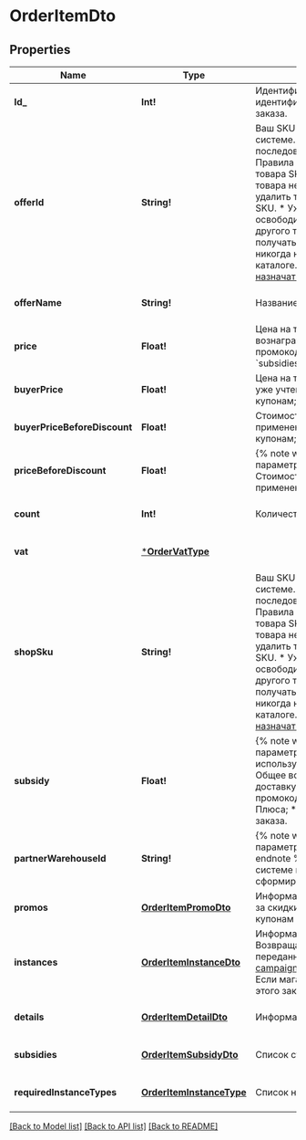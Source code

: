 # OrderItemDto

## Properties
Name | Type | Description | Notes
------------ | ------------- | ------------- | -------------
**Id_** | **Int!** | Идентификатор товара в заказе.  Позволяет идентифицировать товар в рамках данного заказа.  | [optional] [default to null]
**offerId** | **String!** | Ваш SKU — идентификатор товара в вашей системе.  Разрешена любая последовательность длиной до 255 знаков.  Правила использования SKU:  * У каждого товара SKU должен быть свой.  * SKU товара нельзя менять — можно только удалить товар и добавить заново с новым SKU.  * Уже заданный SKU нельзя освободить и использовать заново для другого товара. Каждый товар должен получать новый идентификатор, до того никогда не использовавшийся в вашем каталоге.  [Что такое SKU и как его назначать](https://yandex.ru/support/marketplace/assortment/add/index.html#fields)  | [optional] [default to null]
**offerName** | **String!** | Название товара. | [optional] [default to null]
**price** | **Float!** | Цена на товар в валюте заказа без учета вознаграждения партнеру за скидки по промокодам, купонам и акциям (параметр &#x60;subsidies&#x60;).  | [optional] [default to null]
**buyerPrice** | **Float!** | Цена на товар в валюте покупателя. В цене уже учтены скидки по:  * акциям; * купонам; * промокодам.  | [optional] [default to null]
**buyerPriceBeforeDiscount** | **Float!** | Стоимость товара в валюте покупателя до применения скидок по:  * акциям; * купонам; * промокодам.  | [optional] [default to null]
**priceBeforeDiscount** | **Float!** | {% note warning \&quot;\&quot; %}  Этот параметр устарел.  {% endnote %}  Стоимость товара в валюте магазина до применения скидок.  | [optional] [default to null]
**count** | **Int!** | Количество единиц товара. | [optional] [default to null]
**vat** | [***OrderVatType**](OrderVatType.md) |  | [optional] [default to null]
**shopSku** | **String!** | Ваш SKU — идентификатор товара в вашей системе.  Разрешена любая последовательность длиной до 255 знаков.  Правила использования SKU:  * У каждого товара SKU должен быть свой.  * SKU товара нельзя менять — можно только удалить товар и добавить заново с новым SKU.  * Уже заданный SKU нельзя освободить и использовать заново для другого товара. Каждый товар должен получать новый идентификатор, до того никогда не использовавшийся в вашем каталоге.  [Что такое SKU и как его назначать](https://yandex.ru/support/marketplace/assortment/add/index.html#fields)  | [optional] [default to null]
**subsidy** | **Float!** | {% note warning \&quot;\&quot; %}  Этот параметр устарел. Вместо него используйте &#x60;subsidies&#x60;.  {% endnote %}  Общее вознаграждение партнеру за DBS-доставку и все скидки на товар:  * по промокодам; * по купонам; * по баллам Плюса; * по акциям.  Передается в валюте заказа.  | [optional] [default to null]
**partnerWarehouseId** | **String!** | {% note warning \&quot;\&quot; %}  Этот параметр устарел. Не используйте его.  {% endnote %}  Идентификатор склада в системе партнера, на который сформирован заказ.  | [optional] [default to null]
**promos** | [**OrderItemPromoDto**](OrderItemPromoDTO.md) | Информация о вознаграждениях партнеру за скидки на товар по промокодам, купонам и акциям. | [optional] [default to null]
**instances** | [**OrderItemInstanceDto**](OrderItemInstanceDTO.md) | Информация о маркировке единиц товара.  Возвращаются данные для маркировки, переданные в запросе [PUT campaigns/{campaignId}/orders/{orderId}/cis](../../reference/orders/provideOrderItemCis.md).  Если магазин еще не передавал коды для этого заказа, &#x60;instances&#x60; отсутствует.  | [optional] [default to null]
**details** | [**OrderItemDetailDto**](OrderItemDetailDTO.md) | Информация об удалении товара из заказа.  | [optional] [default to null]
**subsidies** | [**OrderItemSubsidyDto**](OrderItemSubsidyDTO.md) | Список субсидий по типам. | [optional] [default to null]
**requiredInstanceTypes** | [**OrderItemInstanceType**](OrderItemInstanceType.md) | Список необходимых маркировок товара. | [optional] [default to null]

[[Back to Model list]](../README.md#documentation-for-models) [[Back to API list]](../README.md#documentation-for-api-endpoints) [[Back to README]](../README.md)


